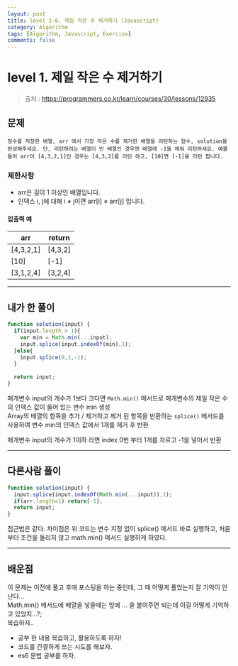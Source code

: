 ```yaml
---
layout: post
title: level 1-6. 제일 작은 수 제거하기 (Javascript)
category: Algorithm
tags: [Algorithm, Javascript, Exercise]
comments: false
---
```

# level 1. 제일 작은 수 제거하기
> 출처 : <https://programmers.co.kr/learn/courses/30/lessons/12935>

## 문제

```
정수를 저장한 배열, arr 에서 가장 작은 수를 제거한 배열을 리턴하는 함수, solution을 완성해주세요. 단, 리턴하려는 배열이 빈 배열인 경우엔 배열에 -1을 채워 리턴하세요. 예를들어 arr이 [4,3,2,1]인 경우는 [4,3,2]를 리턴 하고, [10]면 [-1]을 리턴 합니다.
```

### 제한사항

  - arr은 길이 1 이상인 배열입니다.
  - 인덱스 i, j에 대해 i ≠ j이면 arr[i] ≠ arr[j] 입니다.

#### 입출력 예

arr | return 
--------- | ---------
[4,3,2,1] | [4,3,2]
[10] | [-1]
[3,1,2,4] | [3,2,4]

***

## 내가 한 풀이
```javascript
function solution(input) {
  if(input.length > 1){
    var min = Math.min(...input);
    input.splice(input.indexOf(min),1); 
  }else{
    input.splice(0,1,-1); 
  }
     
  return input;
}
```
매개변수 input의 개수가 1보다 크다면 `Math.min()` 메서드로 매개변수의 제일 작은 수의 인덱스 값이 들어 있는 변수 min 생성  
Array의 배열의 항목을 추가 / 제거하고 제거 된 항목을 반환하는 `splice()` 메서드를 사용하여 변수 min의 인덱스 값에서 1개를 제거 후 반환  
  
매개변수 input의 개수가 1이하 라면 index 0번 부터 1개를 자르고 -1을 넣어서 반환

***

## 다른사람 풀이
```javascript
function solution(input) {
  input.splice(input.indexOf(Math.min(...input)),1);
  if(arr.length<1) return[-1];
  return input;
}
```
접근법은 같다. 차이점은 위 코드는 변수 지정 없이 splice() 메서드 바로 실행하고, 처음부터 조건을 돌리지 않고 math.min() 메서드 실행하게 하였다.

***

## 배운점

이 문제는 이전에 풀고 후에 포스팅을 하는 중인데, 그 때 어떻게 풀었는지 잘 기억이 안난다...  
Math.min() 메서드에 배열을 넣을때는 앞에 ... 을 붙여주면 되는데 이걸 어떻게 기억하고 있었지...?;  
복습하자..

- 공부 한 내용 복습하고, 활용하도록 하자!
- 코드를 간결하게 쓰는 시도를 해보자.
- es6 문법 공부를 하자.
